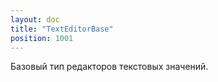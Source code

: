 ```yaml
---
layout: doc
title: "TextEditorBase"
position: 1001
---
```


Базовый тип редакторов текстовых значений.
